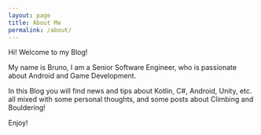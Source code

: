 ```yaml
---
layout: page
title: About Me
permalink: /about/
---
```


Hi! Welcome to my Blog!

My name is Bruno, I am a Senior Software Engineer, who is passionate about Android and Game Development.

In this Blog you will find news and tips about Kotlin, C#, Android, Unity, etc. all mixed with some personal thoughts, and some posts about Climbing and Bouldering!

Enjoy!
